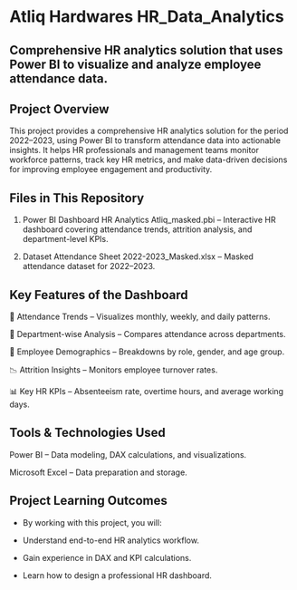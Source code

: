 # Atliq Hardwares HR_Data_Analytics

## Comprehensive HR analytics solution that uses Power BI to visualize and analyze employee attendance data. 

## Project Overview
This project provides a comprehensive HR analytics solution for the period 2022–2023, using Power BI to transform attendance data into actionable insights.
It helps HR professionals and management teams monitor workforce patterns, track key HR metrics, and make data-driven decisions for improving employee engagement and productivity.

## Files in This Repository
1. Power BI Dashboard
HR Analytics Atliq_masked.pbi – Interactive HR dashboard covering attendance trends, attrition analysis, and department-level KPIs.

2. Dataset
Attendance Sheet 2022-2023_Masked.xlsx – Masked attendance dataset for 2022–2023.

## Key Features of the Dashboard

📅 Attendance Trends – Visualizes monthly, weekly, and daily patterns.

🏢 Department-wise Analysis – Compares attendance across departments.

👥 Employee Demographics – Breakdowns by role, gender, and age group.

📉 Attrition Insights – Monitors employee turnover rates.

📊 Key HR KPIs – Absenteeism rate, overtime hours, and average working days.


## Tools & Technologies Used
Power BI – Data modeling, DAX calculations, and visualizations.

Microsoft Excel – Data preparation and storage.

## Project Learning Outcomes
- By working with this project, you will:

- Understand end-to-end HR analytics workflow.

- Gain experience in DAX and KPI calculations.

- Learn how to design a professional HR dashboard.














